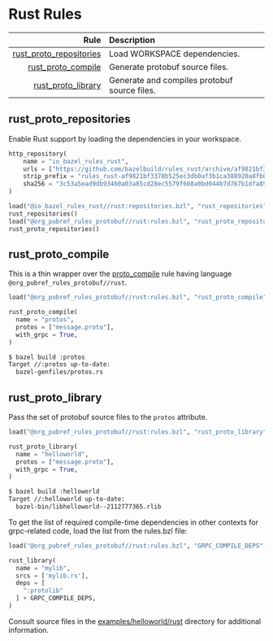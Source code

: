 # Rust Rules

| Rule                                                | Description                                  |
| --------------------------------------------------: | :------------------------------------------- |
| [rust_proto_repositories](#rust_proto_repositories) | Load WORKSPACE dependencies.                 |
| [rust_proto_compile](#rust_proto_compile)           | Generate protobuf source files.              |
| [rust_proto_library](#rust_proto_library)           | Generate and compiles protobuf source files. |

## rust\_proto\_repositories

Enable Rust support by loading the dependencies in your workspace.

```python
http_repository(
    name = "io_bazel_rules_rust",
    urls = ["https://github.com/bazelbuild/rules_rust/archive/af9821bf3378b525ec3db0af3b1ca388920a8fb0.tar.gz"],
    strip_prefix = "rules_rust-af9821bf3378b525ec3db0af3b1ca388920a8fb0",
    sha256 = "3c53a5ead9db93460a03a85cd28ec5579f608a0bd044b7d767b1dfa85023ad78",
)

load("@io_bazel_rules_rust//rust:repositories.bzl", "rust_repositories")
rust_repositories()
load("@org_pubref_rules_protobuf//rust:rules.bzl", "rust_proto_repositories")
rust_proto_repositories()
```

## rust\_proto\_compile

This is a thin wrapper over the
[proto_compile](../protobuf#proto_compile) rule having language
`@org_pubref_rules_protobuf//rust`.

```python
load("@org_pubref_rules_protobuf//rust:rules.bzl", "rust_proto_compile")

rust_proto_compile(
  name = "protos",
  protos = ["message.proto"],
  with_grpc = True,
)
```

```sh
$ bazel build :protos
Target //:protos up-to-date:
  bazel-genfiles/protos.rs
```

## rust\_proto\_library

Pass the set of protobuf source files to the `protos` attribute.

```python
load("@org_pubref_rules_protobuf//rust:rules.bzl", "rust_proto_library")

rust_proto_library(
  name = "helloworld",
  protos = ["message.proto"],
  with_grpc = True,
)
```

```sh
$ bazel build :helloworld
Target //:helloworld up-to-date:
  bazel-bin/libhelloworld--2112777365.rlib
```

To get the list of required compile-time dependencies in other contexts for grpc-related code, load the list from the rules.bzl file:

```python
load("@org_pubref_rules_protobuf//rust:rules.bzl", "GRPC_COMPILE_DEPS")

rust_library(
  name = "mylib",
  srcs = ['mylib.rs'],
  deps = [
    ":protolib"
  ] + GRPC_COMPILE_DEPS,
)
```

Consult source files in the [examples/helloworld/rust](../examples/helloworld/rust) directory for additional information.
